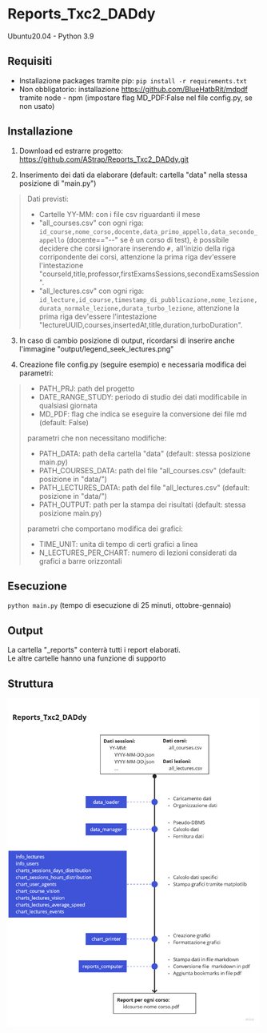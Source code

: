 # Reports_Txc2_DADdy
  Ubuntu20.04 - Python 3.9

## Requisiti

 - Installazione packages tramite pip: `pip install -r requirements.txt`
 - Non obbligatorio: installazione https://github.com/BlueHatbRit/mdpdf tramite node - npm (impostare flag MD_PDF:False nel file config.py, se non usato)

## Installazione

1. Download ed estrarre progetto: https://github.com/AStrap/Reports_Txc2_DADdy.git

2. Inserimento dei dati da elaborare (default: cartella "data" nella stessa posizione di "main.py")<br/>
> Dati previsti:
> - Cartelle YY-MM: con i file csv riguardanti il mese
> - "all_courses.csv" con ogni riga: `id_course,nome_corso,docente,data_primo_appello,data_secondo_appello` (docente=="--" se è un corso di test), è possibile decidere che corsi ignorare inserendo `#,` all'inizio della riga corripondente dei corsi, attenzione la prima riga dev'essere l'intestazione "courseId,title,professor,firstExamsSessions,secondExamsSession".
> - "all_lectures.csv" con ogni riga: `id_lecture,id_course,timestamp_di_pubblicazione,nome_lezione,durata_normale_lezione,durata_turbo_lezione`, attenzione la prima riga dev'essere l'intestazione "lectureUUID,courses,insertedAt,title,duration,turboDuration".

3. In caso di cambio posizione di output, ricordarsi di inserire anche l'immagine "output/legend_seek_lectures.png"

4. Creazione file config.py (seguire esempio) e necessaria modifica dei parametri:
> - PATH_PRJ: path del progetto
> - DATE_RANGE_STUDY: periodo di studio dei dati modificabile in qualsiasi giornata
> - MD_PDF: flag che indica se eseguire la conversione dei file md (default: False)
>
> parametri che non necessitano modifiche:
> - PATH_DATA: path della cartella "data" (default: stessa posizione main.py)
> - PATH_COURSES_DATA: path del file "all_courses.csv" (default: posizione in "data/")
> - PATH_LECTURES_DATA: path del file "all_lectures.csv" (default: posizione in "data/")
> - PATH_OUTPUT: path per la stampa dei risultati (default: stessa posizione main.py)
>
> parametri che comportano modifica dei grafici:
> - TIME_UNIT: unita di tempo di certi grafici a linea
> - N_LECTURES_PER_CHART: numero di lezioni considerati da grafici a barre orizzontali

## Esecuzione
`python main.py` (tempo di esecuzione di 25 minuti, ottobre-gennaio)

## Output
La cartella "_reports" conterrà tutti i report elaborati. <br/>
Le altre cartelle hanno una funzione di supporto

## Struttura

<img src="https://github.com/AStrap/Reports_Txc2_DADdy/blob/main/utility/img/Struttura%20progetto.jpg" alt="Struttura del progetto"/>
